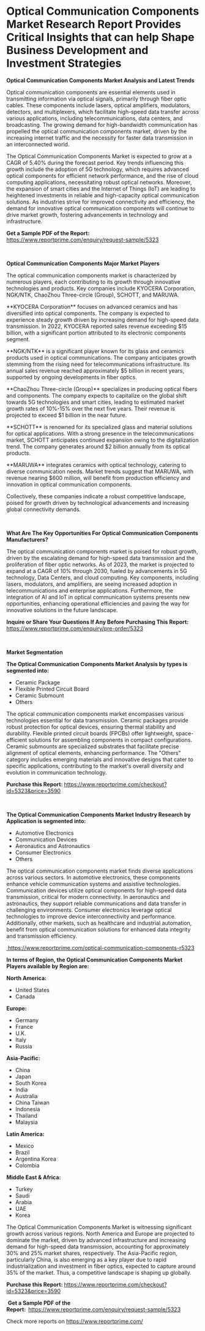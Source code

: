 <p><h1>Optical Communication Components Market Research Report Provides Critical Insights that can help Shape Business Development and Investment Strategies</h1></p><p><strong>Optical Communication Components Market Analysis and Latest Trends</strong></p>
<p><p>Optical communication components are essential elements used in transmitting information via optical signals, primarily through fiber optic cables. These components include lasers, optical amplifiers, modulators, detectors, and multiplexers, which facilitate high-speed data transfer across various applications, including telecommunications, data centers, and broadcasting. The growing demand for high-bandwidth communication has propelled the optical communication components market, driven by the increasing internet traffic and the necessity for faster data transmission in an interconnected world.</p><p>The Optical Communication Components Market is expected to grow at a CAGR of 5.40% during the forecast period. Key trends influencing this growth include the adoption of 5G technology, which requires advanced optical components for efficient network performance, and the rise of cloud computing applications, necessitating robust optical networks. Moreover, the expansion of smart cities and the Internet of Things (IoT) are leading to heightened investments in reliable and high-capacity optical communication solutions. As industries strive for improved connectivity and efficiency, the demand for innovative optical communication components will continue to drive market growth, fostering advancements in technology and infrastructure.</p></p>
<p><strong>Get a Sample PDF of the Report:&nbsp;</strong> <a href="https://www.reportprime.com/enquiry/request-sample/5323?utm_campaign=3562&utm_medium=2&utm_source=Github&utm_content=ia&utm_term=19032025&utm_id=optical-communication-components">https://www.reportprime.com/enquiry/request-sample/5323</a></p>
<p>&nbsp;</p>
<p><strong>Optical Communication Components Major Market Players</strong></p>
<p><p>The optical communication components market is characterized by numerous players, each contributing to its growth through innovative technologies and products. Key companies include KYOCERA Corporation, NGK/NTK, ChaoZhou Three-circle (Group), SCHOTT, and MARUWA.</p><p>**KYOCERA Corporation** focuses on advanced ceramics and has diversified into optical components. The company is expected to experience steady growth driven by increasing demand for high-speed data transmission. In 2022, KYOCERA reported sales revenue exceeding $15 billion, with a significant portion attributed to its electronic components segment.</p><p>**NGK/NTK** is a significant player known for its glass and ceramics products used in optical communications. The company anticipates growth stemming from the rising need for telecommunications infrastructure. Its annual sales revenue reached approximately $5 billion in recent years, supported by ongoing developments in fiber optics.</p><p>**ChaoZhou Three-circle (Group)** specializes in producing optical fibers and components. The company expects to capitalize on the global shift towards 5G technologies and smart cities, leading to estimated market growth rates of 10%-15% over the next five years. Their revenue is projected to exceed $1 billion in the near future.</p><p>**SCHOTT** is renowned for its specialized glass and material solutions for optical applications. With a strong presence in the telecommunications market, SCHOTT anticipates continued expansion owing to the digitalization trend. The company generates around $2 billion annually from its optical products.</p><p>**MARUWA** integrates ceramics with optical technology, catering to diverse communication needs. Market trends suggest that MARUWA, with revenue nearing $600 million, will benefit from production efficiency and innovation in optical communication components.</p><p>Collectively, these companies indicate a robust competitive landscape, poised for growth driven by technological advancements and increasing global connectivity demands.</p></p>
<p>&nbsp;</p>
<p><strong>What Are The Key Opportunities For Optical Communication Components Manufacturers?</strong></p>
<p><p>The optical communication components market is poised for robust growth, driven by the escalating demand for high-speed data transmission and the proliferation of fiber optic networks. As of 2023, the market is projected to expand at a CAGR of 10% through 2030, fueled by advancements in 5G technology, Data Centers, and cloud computing. Key components, including lasers, modulators, and amplifiers, are seeing increased adoption in telecommunications and enterprise applications. Furthermore, the integration of AI and IoT in optical communication systems presents new opportunities, enhancing operational efficiencies and paving the way for innovative solutions in the future landscape.</p></p>
<p><strong>Inquire or Share Your Questions If Any Before Purchasing This Report:</strong> <a href="https://www.reportprime.com/enquiry/pre-order/5323?utm_campaign=3562&utm_medium=2&utm_source=Github&utm_content=ia&utm_term=19032025&utm_id=optical-communication-components">https://www.reportprime.com/enquiry/pre-order/5323</a></p>
<p>&nbsp;</p>
<p><strong>Market Segmentation</strong></p>
<p><strong>The Optical Communication Components Market Analysis by types is segmented into:</strong></p>
<p><ul><li>Ceramic Package</li><li>Flexible Printed Circuit Board</li><li>Ceramic Submount</li><li>Others</li></ul></p>
<p><p>The optical communication components market encompasses various technologies essential for data transmission. Ceramic packages provide robust protection for optical devices, ensuring thermal stability and durability. Flexible printed circuit boards (FPCBs) offer lightweight, space-efficient solutions for assembling components in compact configurations. Ceramic submounts are specialized substrates that facilitate precise alignment of optical elements, enhancing performance. The "Others" category includes emerging materials and innovative designs that cater to specific applications, contributing to the market's overall diversity and evolution in communication technology.</p></p>
<p><strong>Purchase this Report:&nbsp;</strong><a href="https://www.reportprime.com/checkout?id=5323&price=3590&utm_campaign=3562&utm_medium=2&utm_source=Github&utm_content=ia&utm_term=19032025&utm_id=optical-communication-components">https://www.reportprime.com/checkout?id=5323&price=3590</a></p>
<p>&nbsp;</p>
<p><strong>The Optical Communication Components Market Industry Research by Application is segmented into:</strong></p>
<p><ul><li>Automotive Electronics</li><li>Communication Devices</li><li>Aeronautics and Astronautics</li><li>Consumer Electronics</li><li>Others</li></ul></p>
<p><p>The optical communication components market finds diverse applications across various sectors. In automotive electronics, these components enhance vehicle communication systems and assistive technologies. Communication devices utilize optical components for high-speed data transmission, critical for modern connectivity. In aeronautics and astronautics, they support reliable communications and data transfer in challenging environments. Consumer electronics leverage optical technologies to improve device interconnectivity and performance. Additionally, other markets, such as healthcare and industrial automation, benefit from optical communication solutions for enhanced data integrity and transmission efficiency.</p></p>
<p><a href="https://www.reportprime.com/optical-communication-components-r5323?utm_campaign=3562&utm_medium=2&utm_source=Github&utm_content=ia&utm_term=19032025&utm_id=optical-communication-components">&nbsp;https://www.reportprime.com/optical-communication-components-r5323</a></p>
<p><strong>In terms of Region, the Optical Communication Components Market Players available by Region are:</strong></p>
<p>
    <p> <strong> North America: </strong>
        <ul>
            <li>United States</li>
            <li>Canada</li>
        </ul>
        </p> 
    <p> <strong> Europe: </strong>
        <ul>
            <li>Germany</li>
            <li>France</li>
            <li>U.K.</li>
            <li>Italy</li>
            <li>Russia</li>
        </ul>
        </p> 
    <p> <strong> Asia-Pacific: </strong>
        <ul>
            <li>China</li>
            <li>Japan</li>
            <li>South Korea</li>
            <li>India</li>
            <li>Australia</li>
            <li>China Taiwan</li>
            <li>Indonesia</li>
            <li>Thailand</li>
            <li>Malaysia</li>
        </ul>
        </p> 
    <p> <strong> Latin America: </strong>
        <ul>
            <li>Mexico</li>
            <li>Brazil</li>
            <li>Argentina Korea</li>
            <li>Colombia</li>
        </ul>
        </p> 
    <p> <strong> Middle East & Africa: </strong>
        <ul>
            <li>Turkey</li>
            <li>Saudi</li>
            <li>Arabia</li>
            <li>UAE</li>
            <li>Korea</li>
        </ul>
    </p>
    </p>
<p><p>The Optical Communication Components Market is witnessing significant growth across various regions. North America and Europe are projected to dominate the market, driven by advanced infrastructure and increasing demand for high-speed data transmission, accounting for approximately 30% and 25% market shares, respectively. The Asia-Pacific region, particularly China, is also emerging as a key player due to rapid industrialization and investment in fiber optics, expected to capture around 35% of the market. Thus, a competitive landscape is shaping up globally.</p></p>
<p><strong>Purchase this Report: </strong><a href="https://www.reportprime.com/checkout?id=5323&price=3590&utm_campaign=3562&utm_medium=2&utm_source=Github&utm_content=ia&utm_term=19032025&utm_id=optical-communication-components">https://www.reportprime.com/checkout?id=5323&price=3590</a></p>
<p>&nbsp;<strong>Get a Sample PDF of the Report:&nbsp;&nbsp;</strong><a href="https://www.reportprime.com/enquiry/request-sample/5323?utm_campaign=3562&utm_medium=2&utm_source=Github&utm_content=ia&utm_term=19032025&utm_id=optical-communication-components">https://www.reportprime.com/enquiry/request-sample/5323</a></p>
<p><strong></strong></p>
<p>Check more reports on <a href="https://www.reportprime.com/?utm_campaign=3562&utm_medium=2&utm_source=Github&utm_content=ia&utm_term=19032025&utm_id=optical-communication-components">https://www.reportprime.com/</a></p>